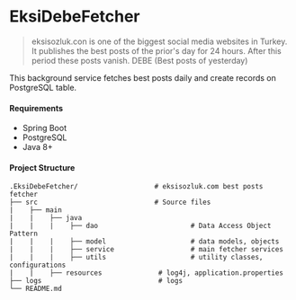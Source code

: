 # EksiDebeFetcher

> eksisozluk.con is one of the biggest social media websites in Turkey. It publishes the best posts of the prior's day 
for 24 hours. After this period these posts vanish.
>DEBE (Best posts of yesterday)

This background service fetches best posts daily and create records on PostgreSQL table.

#### Requirements 
- Spring Boot
- PostgreSQL
- Java 8+

#### Project Structure
```
.EksiDebeFetcher/                   # eksisozluk.com best posts fetcher
├── src                             # Source files 
|    ├── main
|    |    ├── java                
|    |    |    ├── dao                       # Data Access Object Pattern
|    |    |    ├── model                     # data models, objects
|    |    |    ├── service                   # main fetcher services
|    |    |    ├── utils                     # utility classes, configurations
|    |    ├── resources              # log4j, application.properties
├── logs                             # logs
└── README.md
```
